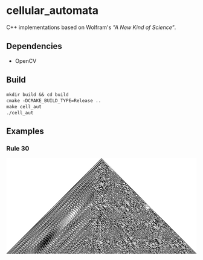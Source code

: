 # cellular_automata
C++ implementations based on Wolfram's *"A New Kind of Science"*.

## Dependencies
- OpenCV

## Build
```
mkdir build && cd build
cmake -DCMAKE_BUILD_TYPE=Release ..
make cell_aut
./cell_aut 
```

## Examples
### Rule 30
![rule_30](./examples/rule_30.png)
